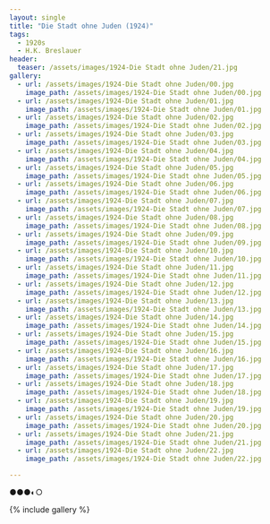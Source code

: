 ```yaml
---
layout: single
title: "Die Stadt ohne Juden (1924)"
tags:
  - 1920s 
  - H.K. Breslauer
header:
  teaser: /assets/images/1924-Die Stadt ohne Juden/21.jpg
gallery:
  - url: /assets/images/1924-Die Stadt ohne Juden/00.jpg
    image_path: /assets/images/1924-Die Stadt ohne Juden/00.jpg  
  - url: /assets/images/1924-Die Stadt ohne Juden/01.jpg
    image_path: /assets/images/1924-Die Stadt ohne Juden/01.jpg
  - url: /assets/images/1924-Die Stadt ohne Juden/02.jpg
    image_path: /assets/images/1924-Die Stadt ohne Juden/02.jpg
  - url: /assets/images/1924-Die Stadt ohne Juden/03.jpg
    image_path: /assets/images/1924-Die Stadt ohne Juden/03.jpg
  - url: /assets/images/1924-Die Stadt ohne Juden/04.jpg
    image_path: /assets/images/1924-Die Stadt ohne Juden/04.jpg
  - url: /assets/images/1924-Die Stadt ohne Juden/05.jpg
    image_path: /assets/images/1924-Die Stadt ohne Juden/05.jpg
  - url: /assets/images/1924-Die Stadt ohne Juden/06.jpg
    image_path: /assets/images/1924-Die Stadt ohne Juden/06.jpg
  - url: /assets/images/1924-Die Stadt ohne Juden/07.jpg
    image_path: /assets/images/1924-Die Stadt ohne Juden/07.jpg
  - url: /assets/images/1924-Die Stadt ohne Juden/08.jpg
    image_path: /assets/images/1924-Die Stadt ohne Juden/08.jpg
  - url: /assets/images/1924-Die Stadt ohne Juden/09.jpg
    image_path: /assets/images/1924-Die Stadt ohne Juden/09.jpg
  - url: /assets/images/1924-Die Stadt ohne Juden/10.jpg
    image_path: /assets/images/1924-Die Stadt ohne Juden/10.jpg
  - url: /assets/images/1924-Die Stadt ohne Juden/11.jpg
    image_path: /assets/images/1924-Die Stadt ohne Juden/11.jpg
  - url: /assets/images/1924-Die Stadt ohne Juden/12.jpg
    image_path: /assets/images/1924-Die Stadt ohne Juden/12.jpg
  - url: /assets/images/1924-Die Stadt ohne Juden/13.jpg
    image_path: /assets/images/1924-Die Stadt ohne Juden/13.jpg
  - url: /assets/images/1924-Die Stadt ohne Juden/14.jpg
    image_path: /assets/images/1924-Die Stadt ohne Juden/14.jpg
  - url: /assets/images/1924-Die Stadt ohne Juden/15.jpg
    image_path: /assets/images/1924-Die Stadt ohne Juden/15.jpg
  - url: /assets/images/1924-Die Stadt ohne Juden/16.jpg
    image_path: /assets/images/1924-Die Stadt ohne Juden/16.jpg
  - url: /assets/images/1924-Die Stadt ohne Juden/17.jpg
    image_path: /assets/images/1924-Die Stadt ohne Juden/17.jpg
  - url: /assets/images/1924-Die Stadt ohne Juden/18.jpg
    image_path: /assets/images/1924-Die Stadt ohne Juden/18.jpg
  - url: /assets/images/1924-Die Stadt ohne Juden/19.jpg
    image_path: /assets/images/1924-Die Stadt ohne Juden/19.jpg
  - url: /assets/images/1924-Die Stadt ohne Juden/20.jpg
    image_path: /assets/images/1924-Die Stadt ohne Juden/20.jpg
  - url: /assets/images/1924-Die Stadt ohne Juden/21.jpg
    image_path: /assets/images/1924-Die Stadt ohne Juden/21.jpg
  - url: /assets/images/1924-Die Stadt ohne Juden/22.jpg
    image_path: /assets/images/1924-Die Stadt ohne Juden/22.jpg

---
```

●●●◐○

{% include gallery %}
